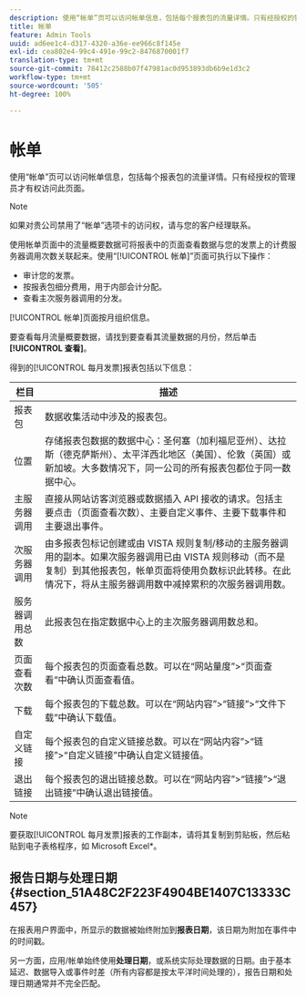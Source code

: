 ```yaml
---
description: 使用“帐单”页可以访问帐单信息，包括每个报表包的流量详情。只有经授权的管理员才有权访问此页面。
title: 帐单
feature: Admin Tools
uuid: ad6ee1c4-d317-4320-a36e-ee966c8f145e
exl-id: cea802e4-99c4-491e-99c2-8476870001f7
translation-type: tm+mt
source-git-commit: 78412c2588b07f47981ac0d953893db6b9e1d3c2
workflow-type: tm+mt
source-wordcount: '505'
ht-degree: 100%

---
```


# 帐单

使用“帐单”页可以访问帐单信息，包括每个报表包的流量详情。只有经授权的管理员才有权访问此页面。

>[!NOTE]
>
>如果对贵公司禁用了“帐单”选项卡的访问权，请与您的客户经理联系。

使用帐单页面中的流量概要数据可将报表中的页面查看数据与您的发票上的计费服务器调用次数关联起来。使用“[!UICONTROL 帐单]”页面可执行以下操作：

* 审计您的发票。
* 按报表包细分费用，用于内部会计分配。
* 查看主次服务器调用的分发。

[!UICONTROL 帐单]页面按月组织信息。

要查看每月流量概要数据，请找到要查看其流量数据的月份，然后单击&#x200B;**[!UICONTROL 查看]**。

得到的[!UICONTROL 每月发票]报表包括以下信息：

| 栏目 | 描述 |
|--- |--- |
| 报表包 | 数据收集活动中涉及的报表包。 |
| 位置 | 存储报表包数据的数据中心：圣何塞（加利福尼亚州）、达拉斯（德克萨斯州）、太平洋西北地区（美国）、伦敦（英国）或新加坡。大多数情况下，同一公司的所有报表包都位于同一数据中心。 |
| 主服务器调用 | 直接从网站访客浏览器或数据插入 API 接收的请求。包括主要点击（页面查看次数）、主要自定义事件、主要下载事件和主要退出事件。 |
| 次服务器调用 | 由多报表包标记创建或由 VISTA 规则复制/移动的主服务器调用的副本。如果次服务器调用已由 VISTA 规则移动（而不是复制）到其他报表包，帐单页面将使用负数标识此转移。在此情况下，将从主服务器调用数中减掉累积的次服务器调用数。 |
| 服务器调用总数 | 此报表包在指定数据中心上的主次服务器调用数总和。 |
| 页面查看次数 | 每个报表包的页面查看总数。可以在“网站量度”>“页面查看”中确认页面查看值。 |
| 下载 | 每个报表包的下载总数。可以在“网站内容”>“链接”>“文件下载”中确认下载值。 |
| 自定义链接 | 每个报表包的自定义链接总数。可以在“网站内容”>“链接”>“自定义链接”中确认自定义链接值。 |
| 退出链接 | 每个报表包的退出链接总数。可以在“网站内容”>“链接”>“退出链接”中确认退出链接值。 |

>[!NOTE]
>
>要获取[!UICONTROL 每月发票]报表的工作副本，请将其复制到剪贴板，然后粘贴到电子表格程序，如 Microsoft Excel*。

## 报告日期与处理日期 {#section_51A48C2F223F4904BE1407C13333C457}

在报表用户界面中，所显示的数据被始终附加到&#x200B;**报表日期**，该日期为附加在事件中的时间戳。

另一方面，应用/帐单始终使用&#x200B;**处理日期**，或系统实际处理数据的日期。由于基本延迟、数据导入或事件时差（所有内容都是按太平洋时间处理的），报告日期和处理日期通常并不完全匹配。
